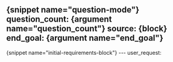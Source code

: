 {snippet name="question-mode"}
question_count: {argument name="question_count"}
source: {block}
end_goal: {argument name="end_goal"}
---
<block>
{snippet name="initial-requirements-block"}
</block>
---
user_request:
